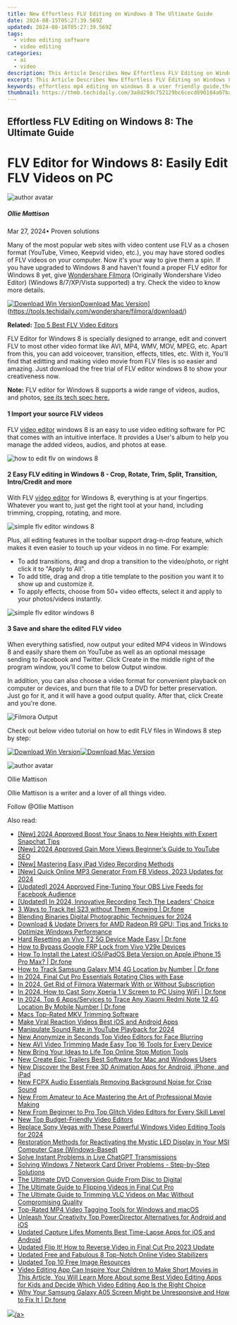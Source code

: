 ```yaml
---
title: New Effortless FLV Editing on Windows 8 The Ultimate Guide
date: 2024-08-15T05:27:39.569Z
updated: 2024-08-16T05:27:39.569Z
tags: 
  - video editing software
  - video editing
categories: 
  - ai
  - video
description: This Article Describes New Effortless FLV Editing on Windows 8 The Ultimate Guide
excerpt: This Article Describes New Effortless FLV Editing on Windows 8 The Ultimate Guide
keywords: effortless mp4 editing on windows 8 a user friendly guide,the ultimate guide to video editing on windows 11 best apps,windows 8 flv editor the ultimate solution for video editing needs,the ultimate guide to video editing on windows 10,effortless flv video editing on windows 8 the ultimate guide,effortless flv editing on windows 8 the ultimate guide,the ultimate guide to video editing on windows 11
thumbnail: https://thmb.techidaily.com/3a8d29dc752129bc6cecd890184a07ba60927370b95afc8af67003c49b108b72.jpg
---
```


## Effortless FLV Editing on Windows 8: The Ultimate Guide

# FLV Editor for Windows 8: Easily Edit FLV Videos on PC

![author avatar](https://images.wondershare.com/filmora/article-images/ollie-mattison.jpg)

##### Ollie Mattison

 Mar 27, 2024• Proven solutions

 Many of the most popular web sites with video content use FLV as a chosen format (YouTube, Vimeo, Keepvid video, etc.), you may have stored oodles of FLV videos on your computer. Now it's your way to give them a spin. If you have upgraded to Windows 8 and haven't found a proper FLV editor for Windows 8 yet, give [Wondershare Filmora](https://tools.techidaily.com/wondershare/filmora/download/) (Originally Wondershare Video Editor) (Windows 8/7/XP/Vista supported) a try. Check the video to know more details.

[![Download Win Version](https://images.wondershare.com/filmora/guide/download-btn-win.jpg)](https://tools.techidaily.com/wondershare/filmora/download/)[Download Mac Version](https://images.wondershare.com/filmora/guide/download-btn-mac.jpg)](https://tools.techidaily.com/wondershare/filmora/download/)

**Related:** [Top 5 Best FLV Video Editors](https://tools.techidaily.com/wondershare/filmora/download/)

 FLV Editor for Windows 8 is specially designed to arrange, edit and convert FLV to most other video format like AVI, MP4, WMV, MOV, MPEG, etc. Apart from this, you can add voiceover, transition, effects, titles, etc. With it, You'll find that editting and making video movie from FLV files is so easier and amazing. Just download the free trial of FLV editor windows 8 to show your creativeness now.

**Note:** FLV editor for Windows 8 supports a wide range of videos, audios, and photos, [see its tech spec here.](https://tools.techidaily.com/wondershare/filmora/download/)

#### 1  Import your source FLV videos

 FLV [video editor](https://tools.techidaily.com/wondershare/filmora/download/) windows 8 is an easy to use video editing software for PC that comes with an intuitive interface. It provides a User's album to help you manage the added videos, audios, and photos at ease.

![how to edit flv on windows 8](https://images.wondershare.com/images/multimedia/video-editor/video-editor-main-interface.jpg)

#### 2  Easy FLV editing in Windows 8 - Crop, Rotate, Trim, Split, Transition, Intro/Credit and more

 With FLV [video editor](https://tools.techidaily.com/wondershare/filmora/download/) for Windows 8, everything is at your fingertips. Whatever you want to, just get the right tool at your hand, including trimming, cropping, rotating, and more.

![simple flv editor windows 8](https://images.wondershare.com/images/multimedia/video-editor/video-editor-video-audio-editing.jpg)

 Plus, all editing features in the toolbar support drag-n-drop feature, which makes it even easier to touch up your videos in no time. For example:

* To add transitions, drag and drop a transition to the video/photo, or right click it to "Apply to All".
* To add title, drag and drop a title template to the position you want it to show up and customize it.
* To apply effects, choose from 50+ video effects, select it and apply to your photos/videos instantly.

![simple flv editor windows 8](https://images.wondershare.com/images/multimedia/video-editor/video-editor-title-effect-intro.jpg)

#### 3 Save and share the edited FLV video

 When everything satisfied, now output your edited MP4 videos in Windows 8 and easily share them on YouTube as well as an optional message sending to Facebook and Twitter. Click Create in the middle right of the program window, you'll come to below Output window.

 In addition, you can also choose a video format for convenient playback on computer or devices, and burn that file to a DVD for better preservation. Just go for it, and it will have a good output quality. After that, click Create and you're done.

![Filmora Output](https://images.wondershare.com/filmora/article-images/export-output.jpg)

 Check out below video tutorial on how to edit FLV files in Windows 8 step by step:

[![Download Win Version](https://images.wondershare.com/filmora/guide/download-btn-win.jpg)](https://tools.techidaily.com/wondershare/filmora/download/)[![Download Mac Version](https://images.wondershare.com/filmora/guide/download-btn-mac.jpg)](https://tools.techidaily.com/wondershare/filmora/download/)

![author avatar](https://images.wondershare.com/filmora/article-images/ollie-mattison.jpg)

Ollie Mattison

Ollie Mattison is a writer and a lover of all things video.

Follow @Ollie Mattison

<span class="atpl-alsoreadstyle">Also read:</span>
<div><ul>
<li><a href="https://snapchat-videos.techidaily.com/new-2024-approved-boost-your-snaps-to-new-heights-with-expert-snapchat-tips/"><u>[New] 2024 Approved  Boost Your Snaps to New Heights with Expert Snapchat Tips</u></a></li>
<li><a href="https://eaxpv-info.techidaily.com/new-2024-approved-gain-more-views-beginners-guide-to-youtube-seo/"><u>[New] 2024 Approved  Gain More Views  Beginner’s Guide to YouTube SEO</u></a></li>
<li><a href="https://screen-mirroring-recording.techidaily.com/new-mastering-easy-ipad-video-recording-methods/"><u>[New] Mastering Easy iPad Video Recording Methods</u></a></li>
<li><a href="https://facebook-clips.techidaily.com/new-quick-online-mp3-generator-from-fb-videos-2023-updates-for-2024/"><u>[New] Quick Online MP3 Generator From FB Videos, 2023 Updates for 2024</u></a></li>
<li><a href="https://screen-mirroring-recording.techidaily.com/updated-2024-approved-fine-tuning-your-obs-live-feeds-for-facebook-audience/"><u>[Updated] 2024 Approved  Fine-Tuning Your OBS Live Feeds for Facebook Audience</u></a></li>
<li><a href="https://screen-mirroring-recording.techidaily.com/updated-in-2024-innovative-recording-tech-the-leaders-choice/"><u>[Updated] In 2024, Innovative Recording Tech  The Leaders' Choice</u></a></li>
<li><a href="https://android-location-track.techidaily.com/3-ways-to-track-itel-s23-without-them-knowing-drfone-by-drfone-virtual-android/"><u>3 Ways to Track Itel S23 without Them Knowing | Dr.fone</u></a></li>
<li><a href="https://extra-resources.techidaily.com/blending-binaries-digital-photographic-techniques-for-2024/"><u>Blending Binaries  Digital Photographic Techniques for 2024</u></a></li>
<li><a href="https://win-dash.techidaily.com/download-and-update-drivers-for-amd-radeon-r9-gpu-tips-and-tricks-to-optimize-windows-performance/"><u>Download & Update Drivers for AMD Radeon R9 GPU: Tips and Tricks to Optimize Windows Performance</u></a></li>
<li><a href="https://techidaily.com/hard-resetting-an-vivo-t2-5g-device-made-easy-drfone-by-drfone-reset-android-reset-android/"><u>Hard Resetting an Vivo T2 5G Device Made Easy | Dr.fone</u></a></li>
<li><a href="https://bypass-frp.techidaily.com/how-to-bypass-google-frp-lock-from-vivo-v29e-devices-by-drfone-android/"><u>How to Bypass Google FRP Lock from Vivo V29e Devices</u></a></li>
<li><a href="https://techidaily.com/how-to-install-the-latest-iosipados-beta-version-on-apple-iphone-15-pro-max-drfone-by-drfone-ios-system-repair-ios-system-repair/"><u>How To Install the Latest iOS/iPadOS Beta Version on Apple iPhone 15 Pro Max? | Dr.fone</u></a></li>
<li><a href="https://android-location-track.techidaily.com/how-to-track-samsung-galaxy-m14-4g-location-by-number-drfone-by-drfone-virtual-android/"><u>How to Track Samsung Galaxy M14 4G Location by Number | Dr.fone</u></a></li>
<li><a href="https://ai-vdieo-software.techidaily.com/in-2024-final-cut-pro-essentials-rotating-clips-with-ease/"><u>In 2024, Final Cut Pro Essentials Rotating Clips with Ease</u></a></li>
<li><a href="https://ai-vdieo-software.techidaily.com/in-2024-get-rid-of-filmora-watermark-with-or-without-subscription/"><u>In 2024, Get Rid of Filmora Watermark With or Without Subscription</u></a></li>
<li><a href="https://screen-mirror.techidaily.com/in-2024-how-to-cast-sony-xperia-1-v-screen-to-pc-using-wifi-drfone-by-drfone-android/"><u>In 2024, How to Cast Sony Xperia 1 V Screen to PC Using WiFi | Dr.fone</u></a></li>
<li><a href="https://android-location-track.techidaily.com/in-2024-top-6-appsservices-to-trace-any-xiaomi-redmi-note-12-4g-location-by-mobile-number-drfone-by-drfone-virtual-android/"><u>In 2024, Top 6 Apps/Services to Trace Any Xiaomi Redmi Note 12 4G Location By Mobile Number | Dr.fone</u></a></li>
<li><a href="https://ai-vdieo-software.techidaily.com/macs-top-rated-mkv-trimming-software/"><u>Macs Top-Rated MKV Trimming Software</u></a></li>
<li><a href="https://ai-vdieo-software.techidaily.com/make-viral-reaction-videos-best-ios-and-android-apps/"><u>Make Viral Reaction Videos Best iOS and Android Apps</u></a></li>
<li><a href="https://youtube-help.techidaily.com/manipulate-sound-rate-in-youtube-playback-for-2024/"><u>Manipulate Sound Rate in YouTube Playback for 2024</u></a></li>
<li><a href="https://ai-vdieo-software.techidaily.com/new-anonymize-in-seconds-top-video-editors-for-face-blurring/"><u>New Anonymize in Seconds Top Video Editors for Face Blurring</u></a></li>
<li><a href="https://ai-vdieo-software.techidaily.com/new-avi-video-trimming-made-easy-top-16-tools-for-every-device/"><u>New AVI Video Trimming Made Easy Top 16 Tools for Every Device</u></a></li>
<li><a href="https://ai-vdieo-software.techidaily.com/new-bring-your-ideas-to-life-top-online-stop-motion-tools/"><u>New Bring Your Ideas to Life Top Online Stop Motion Tools</u></a></li>
<li><a href="https://ai-vdieo-software.techidaily.com/new-create-epic-trailers-best-software-for-mac-and-windows-users/"><u>New Create Epic Trailers Best Software for Mac and Windows Users</u></a></li>
<li><a href="https://ai-vdieo-software.techidaily.com/new-discover-the-best-free-3d-animation-apps-for-android-iphone-and-ipad/"><u>New Discover the Best Free 3D Animation Apps for Android, iPhone, and iPad</u></a></li>
<li><a href="https://ai-vdieo-software.techidaily.com/new-fcpx-audio-essentials-removing-background-noise-for-crisp-sound/"><u>New FCPX Audio Essentials Removing Background Noise for Crisp Sound</u></a></li>
<li><a href="https://ai-vdieo-software.techidaily.com/new-from-amateur-to-ace-mastering-the-art-of-professional-movie-making/"><u>New From Amateur to Ace Mastering the Art of Professional Movie Making</u></a></li>
<li><a href="https://ai-vdieo-software.techidaily.com/new-from-beginner-to-pro-top-glitch-video-editors-for-every-skill-level/"><u>New From Beginner to Pro Top Glitch Video Editors for Every Skill Level</u></a></li>
<li><a href="https://ai-vdieo-software.techidaily.com/new-top-budget-friendly-video-editors/"><u>New Top Budget-Friendly Video Editors</u></a></li>
<li><a href="https://ai-vdieo-software.techidaily.com/replace-sony-vegas-with-these-powerful-windows-video-editing-tools-for-2024/"><u>Replace Sony Vegas with These Powerful Windows Video Editing Tools for 2024</u></a></li>
<li><a href="https://win-answers.techidaily.com/restoration-methods-for-reactivating-the-mystic-led-display-in-your-msi-computer-case-windows-based/"><u>Restoration Methods for Reactivating the Mystic LED Display in Your MSI Computer Case (Windows-Based)</u></a></li>
<li><a href="https://tech-hub.techidaily.com/solve-instant-problems-in-live-chatgpt-transmissions/"><u>Solve Instant Problems in Live ChatGPT Transmissions</u></a></li>
<li><a href="https://driver-download.techidaily.com/solving-windows-7-network-card-driver-problems-step-by-step-solutions/"><u>Solving Windows 7 Network Card Driver Problems - Step-by-Step Solutions</u></a></li>
<li><a href="https://ai-vdieo-software.techidaily.com/the-ultimate-dvd-conversion-guide-from-disc-to-digital/"><u>The Ultimate DVD Conversion Guide From Disc to Digital</u></a></li>
<li><a href="https://ai-vdieo-software.techidaily.com/the-ultimate-guide-to-flipping-videos-in-final-cut-pro/"><u>The Ultimate Guide to Flipping Videos in Final Cut Pro</u></a></li>
<li><a href="https://ai-vdieo-software.techidaily.com/the-ultimate-guide-to-trimming-vlc-videos-on-mac-without-compromising-quality/"><u>The Ultimate Guide to Trimming VLC Videos on Mac Without Compromising Quality</u></a></li>
<li><a href="https://ai-vdieo-software.techidaily.com/top-rated-mp4-video-tagging-tools-for-windows-and-macos/"><u>Top-Rated MP4 Video Tagging Tools for Windows and macOS</u></a></li>
<li><a href="https://ai-vdieo-software.techidaily.com/unleash-your-creativity-top-powerdirector-alternatives-for-android-and-ios/"><u>Unleash Your Creativity Top PowerDirector Alternatives for Android and iOS</u></a></li>
<li><a href="https://ai-vdieo-software.techidaily.com/updated-capture-lifes-moments-best-time-lapse-apps-for-ios-and-android/"><u>Updated Capture Lifes Moments Best Time-Lapse Apps for iOS and Android</u></a></li>
<li><a href="https://ai-vdieo-software.techidaily.com/updated-flip-it-how-to-reverse-video-in-final-cut-pro-2023-update/"><u>Updated Flip It! How to Reverse Video in Final Cut Pro 2023 Update</u></a></li>
<li><a href="https://ai-vdieo-software.techidaily.com/updated-free-and-fabulous-8-top-notch-online-video-stabilizers/"><u>Updated Free and Fabulous 8 Top-Notch Online Video Stabilizers</u></a></li>
<li><a href="https://ai-vdieo-software.techidaily.com/updated-top-10-free-image-resources/"><u>Updated Top 10 Free Image Resources</u></a></li>
<li><a href="https://ai-vdieo-software.techidaily.com/video-editing-app-can-inspire-your-children-to-make-short-moviesin-this-article-you-will-learn-more-about-some-best-video-editing-apps-for-kids-and-decide-w/"><u>Video Editing App Can Inspire Your Children to Make Short Movies,in This Article, You Will Learn More About some Best Video Editing Apps for Kids and Decide Which Video Editing App Is the Right Choice</u></a></li>
<li><a href="https://howto.techidaily.com/why-your-samsung-galaxy-a05-screen-might-be-unresponsive-and-how-to-fix-it-drfone-by-drfone-fix-android-problems-fix-android-problems/"><u>Why Your Samsung Galaxy A05 Screen Might be Unresponsive and How to Fix It | Dr.fone</u></a></li>
</ul></div>

<ins class="adsbygoogle"
      style="display:block"
      data-ad-client="ca-pub-7571918770474297"
      data-ad-slot="8358498916"
      data-ad-format="auto"
      data-full-width-responsive="true"></ins>
<!-- affiliate ads begin -->
<a href="https://store.nero.com/order/checkout.php?PRODS=4729507&QTY=1&AFFILIATE=108875&CART=1"><img src="https://www.nero.com/nero-com-wAssets/img/banners/2023/TIU/Nero_TuneItUp_Screen_2.webp" border="0">/a>
<!-- affiliate ads end -->
